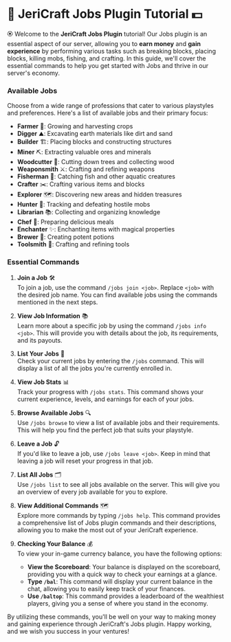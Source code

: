 # 💼 JeriCraft Jobs Plugin Tutorial 💵

🏵️ Welcome to the **JeriCraft Jobs Plugin** tutorial! Our Jobs plugin is an essential aspect of our server, allowing you to **earn money** and **gain experience** by performing various tasks such as breaking blocks, placing blocks, killing mobs, fishing, and crafting. In this guide, we'll cover the essential commands to help you get started with Jobs and thrive in our server's economy.

### Available Jobs

Choose from a wide range of professions that cater to various playstyles and preferences. Here's a list of available jobs and their primary focus:

- **Farmer** 🌾: Growing and harvesting crops
- **Digger** ⛰: Excavating earth materials like dirt and sand
- **Builder** 🏗: Placing blocks and constructing structures
- **Miner** ⛏️: Extracting valuable ores and minerals
- **Woodcutter** 🌲: Cutting down trees and collecting wood
- **Weaponsmith** ⚔️: Crafting and refining weapons
- **Fisherman** 🎣: Catching fish and other aquatic creatures
- **Crafter** ✂️: Crafting various items and blocks
- **Explorer** 🗺️: Discovering new areas and hidden treasures
- **Hunter** 🏹: Tracking and defeating hostile mobs
- **Librarian** 📚: Collecting and organizing knowledge
- **Chef** 🍲: Preparing delicious meals
- **Enchanter** ✨: Enchanting items with magical properties
- **Brewer** 🍻: Creating potent potions
- **Toolsmith** 🔨: Crafting and refining tools

### Essential Commands

1. **Join a Job** 🛠️  
   To join a job, use the command `/jobs join <job>`. Replace `<job>` with the desired job name. You can find available jobs using the commands mentioned in the next steps.

2. **View Job Information** 📚  
   Learn more about a specific job by using the command `/jobs info <job>`. This will provide you with details about the job, its requirements, and its payouts.

3. **List Your Jobs** 🔎  
   Check your current jobs by entering the `/jobs` command. This will display a list of all the jobs you're currently enrolled in.

4. **View Job Stats** 📊  
   Track your progress with `/jobs stats`. This command shows your current experience, levels, and earnings for each of your jobs.

5. **Browse Available Jobs** 🔍  
   Use `/jobs browse` to view a list of available jobs and their requirements. This will help you find the perfect job that suits your playstyle.

6. **Leave a Job** 🔓  
   If you'd like to leave a job, use `/jobs leave <job>`. Keep in mind that leaving a job will reset your progress in that job.

7. **List All Jobs** 🗂️  
   Use `/jobs list` to see all jobs available on the server. This will give you an overview of every job available for you to explore.

8. **View Additional Commands** 🗺️  
   Explore more commands by typing `/jobs help`. This command provides a comprehensive list of Jobs plugin commands and their descriptions, allowing you to make the most out of your JeriCraft experience.

9. **Checking Your Balance** 💰  
   To view your in-game currency balance, you have the following options:
   - **View the Scoreboard**: Your balance is displayed on the scoreboard, providing you with a quick way to check your earnings at a glance.
   - **Type `/bal`**: This command will display your current balance in the chat, allowing you to easily keep track of your finances.
   - **Use `/baltop`**: This command provides a leaderboard of the wealthiest players, giving you a sense of where you stand in the economy.

By utilizing these commands, you'll be well on your way to making money and gaining experience through JeriCraft's Jobs plugin. Happy working, and we wish you success in your ventures!
